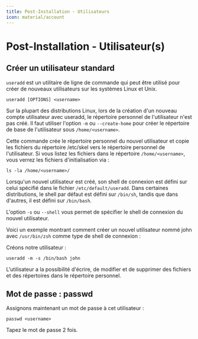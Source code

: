 ```yaml
---
title: Post-Installation - Utilisateurs
icon: material/account
---
```


# **Post-Installation - Utilisateur(s)**

## Créer un **utilisateur** standard

`useradd` est un utilitaire de ligne de commande qui peut être utilisé pour créer de nouveaux utilisateurs sur les systèmes Linux et Unix.

``` shell
useradd [OPTIONS] <username>
```

Sur la plupart des distributions Linux, lors de la création d'un nouveau compte utilisateur avec useradd, le répertoire personnel de l'utilisateur n'est pas créé. Il faut utiliser l'option `-m` ou  `--create-home` pour créer le répertoire de base de l'utilisateur sous `/home/<username>`.

Cette commande crée le répertoire personnel du nouvel utilisateur et copie les fichiers du répertoire /etc/skel vers le répertoire personnel de l'utilisateur. Si vous listez les fichiers dans le répertoire `/home/<username>`, vous verrez les fichiers d'initialisation via :

``` shell
ls -la /home/<username>/
```


Lorsqu'un nouvel utilisateur est créé, son shell de connexion est défini sur celui spécifié dans le fichier `/etc/default/useradd`. Dans certaines distributions, le shell par défaut est défini sur `/bin/sh`, tandis que dans d'autres, il est défini sur `/bin/bash`.

L'option `-s` ou `--shell` vous permet de spécifier le shell de connexion du nouvel utilisateur.

Voici un exemple montrant comment créer un nouvel utilisateur nommé john avec `/usr/bin/zsh` comme type de shell de connexion :

Créons notre utilisateur :

``` shell
useradd -m -s /bin/bash john
```

L'utilisateur a la possibilité d'écrire, de modifier et de supprimer des fichiers et des répertoires dans le répertoire personnel.

## Mot de passe : **passwd**

Assignons maintenant un mot de passe à cet utilisateur :

``` shell
passwd <username>
```

Tapez le mot de passe 2 fois.